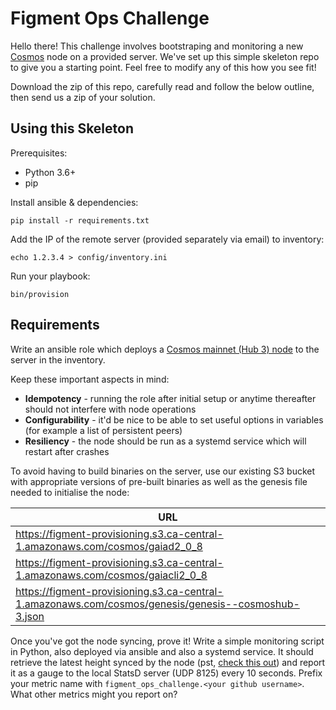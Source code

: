 # Figment Ops Challenge

Hello there! This challenge involves bootstraping and monitoring a new [Cosmos](https://cosmos.network/) node on a provided server. We've set up this simple skeleton repo to give you a starting point. Feel free to modify any of this how you see fit!

Download the zip of this repo, carefully read and follow the below outline, then send us a zip of your solution.


## Using this Skeleton

Prerequisites:

- Python 3.6+
- pip

Install ansible & dependencies:

    pip install -r requirements.txt

Add the IP of the remote server (provided separately via email) to inventory:

    echo 1.2.3.4 > config/inventory.ini

Run your playbook:

    bin/provision


## Requirements

Write an ansible role which deploys a [Cosmos mainnet (Hub 3) node](https://hub.cosmos.network/master/gaia-tutorials/join-mainnet.html) to the server in the inventory.

Keep these important aspects in mind:

- **Idempotency** - running the role after initial setup or anytime thereafter should not interfere with node operations
- **Configurability** - it'd be nice to be able to set useful options in variables (for example a list of persistent peers)
- **Resiliency** - the node should be run as a systemd service which will restart after crashes

To avoid having to build binaries on the server, use our existing S3 bucket with appropriate versions of pre-built binaries as well as the genesis file needed to initialise the node:

| URL                                                                                                 |
|-----------------------------------------------------------------------------------------------------|
| https://figment-provisioning.s3.ca-central-1.amazonaws.com/cosmos/gaiad2_0_8                        |
| https://figment-provisioning.s3.ca-central-1.amazonaws.com/cosmos/gaiacli2_0_8                      |
| https://figment-provisioning.s3.ca-central-1.amazonaws.com/cosmos/genesis/genesis--cosmoshub-3.json |

Once you've got the node syncing, prove it! Write a simple monitoring script in Python, also deployed via ansible and also a systemd service. It should retrieve the latest height synced by the node (pst, [check this out](https://docs.tendermint.com/master/rpc/)) and report it as a gauge to the local StatsD server (UDP 8125) every 10 seconds. Prefix your metric name with `figment_ops_challenge.<your github username>`. What other metrics might you report on?
